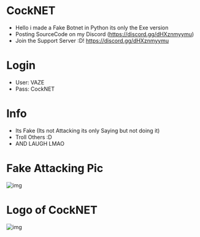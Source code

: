 # CockNET
- Hello i made a Fake Botnet in Python its only the Exe version
- Posting SourceCode on my Discord (https://discord.gg/dHXznmyymu)
- Join the Support Server :D! https://discord.gg/dHXznmyymu
# Login
- User: VAZE
- Pass: CockNET
# Info
- Its Fake (Its not Attacking its only Saying but not doing it)
- Troll Others :D
- AND LAUGH LMAO
# Fake Attacking Pic
![img](https://media.discordapp.net/attachments/855408359028031498/857597634146730024/Unbenannt.PNG)
# Logo of CockNET
![img](https://cdn.discordapp.com/attachments/857363694916206642/857365845918351390/logo_200x200.png)
